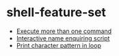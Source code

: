 # shell-feature-set

- [Execute more than one command](/scripts/process.sh)
- [Interactive name enquiring script](/scripts/interactive.sh)
- [Print character pattern in loop](/scripts/pattern-in-loop.sh)
